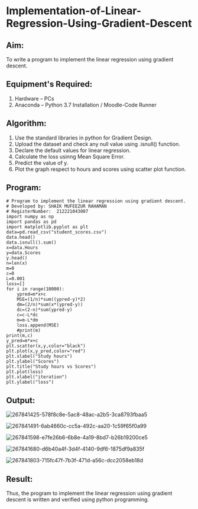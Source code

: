 # Implementation-of-Linear-Regression-Using-Gradient-Descent

## Aim:
To write a program to implement the linear regression using gradient descent.

## Equipment's Required:
1. Hardware – PCs
2. Anaconda – Python 3.7 Installation / Moodle-Code Runner

## Algorithm:
1. Use the standard libraries in python for Gradient Design.
2. Upload the dataset and check any null value using .isnull() function.
3. Declare the default values for linear regression.
4. Calculate the loss usinng Mean Square Error.
5. Predict the value of y.
6. Plot the graph respect to hours and scores using scatter plot function.

## Program:
~~~
# Program to implement the linear regression using gradient descent.
# Developed by: SHAIK MUFEEZUR RAHAMAN
# RegisterNumber:  212221043007
import numpy as np
import pandas as pd
import matplotlib.pyplot as plt
data=pd.read_csv("student_scores.csv")
data.head()
data.isnull().sum()
x=data.Hours
y=data.Scores
y.head()
n=len(x)
m=0
c=0
L=0.001
loss=[]
for i in range(10000):
    ypred=m*x+c
    MSE=(1/n)*sum((ypred-y)*2)
    dm=(2/n)*sum(x*(ypred-y))
    dc=(2-n)*sum(ypred-y)
    c=c-L*dc
    m=m-L*dm
    loss.append(MSE)
    #print(m)
print(m,c)
y_pred=m*x+c
plt.scatter(x,y,color="black")
plt.plot(x,y_pred,color="red")
plt.xlabel("Study hours")
plt.ylabel("Scores")
plt.title("Study hours vs Scores")
plt.plot(loss)
plt.xlabel("iteration")
plt.ylabel("loss")
~~~

## Output:

![267841425-578f8c8e-5ac8-48ac-a2b5-3ca8793fbaa5](https://github.com/githubmufeez45/Implementation-of-Linear-Regression-Using-Gradient-Descent/assets/134826568/294800ab-3ba9-4a8d-97d6-8a8407e8f997)

![267841491-6ab4660c-cc5a-492c-aa20-1c59f65f0a99](https://github.com/githubmufeez45/Implementation-of-Linear-Regression-Using-Gradient-Descent/assets/134826568/903a5b2a-36ed-4008-8e0a-5ad286e4cba7)

![267841598-e7fe26b6-6b8e-4a19-8bd7-b26b19200ce5](https://github.com/githubmufeez45/Implementation-of-Linear-Regression-Using-Gradient-Descent/assets/134826568/2de6d152-10c7-47e0-a4b2-6389d47ad5bd)

![267841680-d6b40a4f-3d4f-4140-9df6-1875df9a835f](https://github.com/githubmufeez45/Implementation-of-Linear-Regression-Using-Gradient-Descent/assets/134826568/7450908a-6947-4032-b0f8-c71817f4a9f9)

![267841803-715fc47f-7b3f-471d-a56c-dcc2058eb18d](https://github.com/githubmufeez45/Implementation-of-Linear-Regression-Using-Gradient-Descent/assets/134826568/4370109f-78cf-402f-9b5d-b0fc2fedaa5a)






## Result:
Thus, the program to implement the linear regression using gradient descent is written and verified using python programming.
